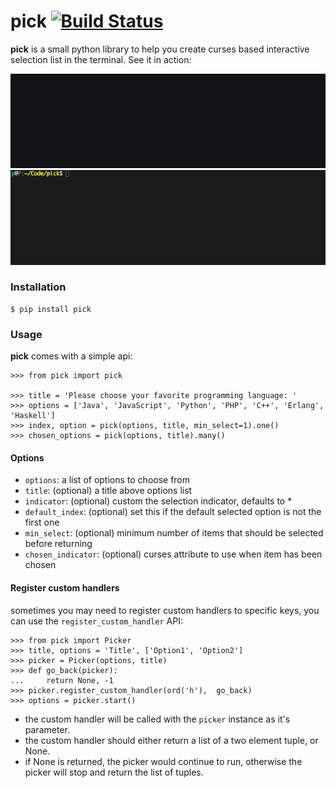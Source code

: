 pick [![Build Status](https://travis-ci.org/wong2/pick.svg?branch=master)](https://travis-ci.org/wong2/pick)
====

**pick** is a small python library to help you create curses based interactive selection
list in the terminal. See it in action:

![Basic Demo](example/basic.gif?raw=true)
![Multiselect Demo](example/multiselect.gif?raw=true)


### Installation

    $ pip install pick

### Usage

**pick** comes with a simple api:

    >>> from pick import pick

    >>> title = 'Please choose your favorite programming language: '
    >>> options = ['Java', 'JavaScript', 'Python', 'PHP', 'C++', 'Erlang', 'Haskell']
    >>> index, option = pick(options, title, min_select=1).one()
    >>> chosen_options = pick(options, title).many()

#### Options

* `options`: a list of options to choose from
* `title`: (optional) a title above options list
* `indicator`: (optional) custom the selection indicator, defaults to *
* `default_index`: (optional) set this if the default selected option is not the first one
* `min_select`: (optional) minimum number of items that should be selected before returning
* `chosen_indicator`: (optional) curses attribute to use when item has been chosen

#### Register custom handlers

sometimes you may need to register custom handlers to specific keys, you can use the `register_custom_handler` API:

    >>> from pick import Picker
    >>> title, options = 'Title', ['Option1', 'Option2']
    >>> picker = Picker(options, title)
    >>> def go_back(picker):
    ...     return None, -1
    >>> picker.register_custom_handler(ord('h'),  go_back)
    >>> options = picker.start()

* the custom handler will be called with the `picker` instance as it's parameter.
* the custom handler should either return a list of a two element tuple, or None.
* if None is returned, the picker would continue to run, otherwise the picker will stop and return the list of tuples.
